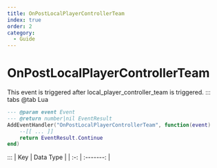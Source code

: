 ```yaml
---
title: OnPostLocalPlayerControllerTeam
index: true
order: 2
category:
  - Guide
---
```


# OnPostLocalPlayerControllerTeam
This event is triggered after local_player_controller_team is triggered.
::: tabs
@tab Lua
```lua
--- @param event Event
--- @return number|nil EventResult
AddEventHandler("OnPostLocalPlayerControllerTeam", function(event)
    --[[ ... ]]
    return EventResult.Continue
end)
```

:::
| Key | Data Type |
| :-: | :-------: |